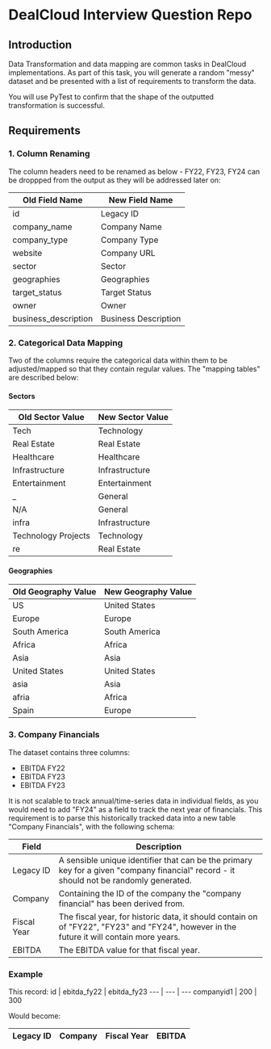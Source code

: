 # DealCloud Interview Question Repo

## Introduction
Data Transformation and data mapping are common tasks in DealCloud implementations. As part of this task, you will generate a random "messy" dataset and be presented with a list of requirements to transform the data.

You will use PyTest to confirm that the shape of the outputted transformation is successful.

## Requirements
### 1. Column Renaming
The column headers need to be renamed as below - FY22, FY23, FY24 can be droppped from the output as they will be addressed later on:

Old Field Name | New Field Name
--- | ---
id | Legacy ID
company_name | Company Name
company_type | Company Type
website | Company URL
sector | Sector
geographies | Geographies
target_status | Target Status
owner | Owner
business_description | Business Description

### 2. Categorical Data Mapping
Two of the columns require the categorical data within them to be adjusted/mapped so that they contain regular values. The "mapping tables" are described below:

#### Sectors
Old Sector Value | New Sector Value
--- | ---
Tech | Technology
Real Estate | Real Estate
Healthcare | Healthcare
Infrastructure | Infrastructure
Entertainment | Entertainment
_ | General
N/A | General
infra | Infrastructure
Technology Projects | Technology
re | Real Estate

#### Geographies
Old Geography Value | New Geography Value
--- | --- 
US | United States
Europe | Europe
South America | South America
Africa | Africa
Asia | Asia
United States | United States
asia | Asia
afria | Africa
Spain | Europe

### 3. Company Financials
The dataset contains three columns: 
- EBITDA FY22
- EBITDA FY23
- EBITDA FY23

It is not scalable to track annual/time-series data in individual fields, as you would need to add "FY24" as a field to track the next year of financials. This requirement is to parse this historically tracked data into a new table "Company Financials", with the following schema:

Field | Description
--- | ---
Legacy ID | A sensible unique identifier that can be the primary key for a given "company financial" record - it should not be randomly generated.
Company | Containing the ID of the company the "company financial" has been derived from.
Fiscal Year | The fiscal year, for historic data, it should contain on of "FY22", "FY23" and "FY24", however in the future it will contain more years.
EBITDA | The EBITDA value for that fiscal year.

### Example

This record:
id | ebitda_fy22 | ebitda_fy23
--- | --- | ---
companyid1 | 200 | 300

Would become:

Legacy ID | Company | Fiscal Year | EBITDA
--- | --- | --- | ---
